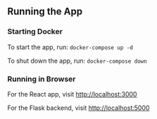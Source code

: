## Running the App

### Starting Docker

To start the app, run: `docker-compose up -d`

To shut down the app, run: `docker-compose down`

### Running in Browser

For the React app, visit [http://localhost:3000](http://localhost:3000)

For the Flask backend, visit [http://localhost:5000](http://localhost:5000) 